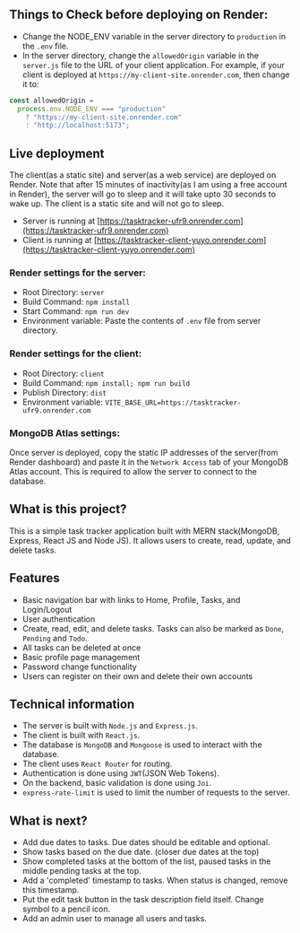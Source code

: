 ## Things to Check before deploying on Render:

- Change the NODE_ENV variable in the server directory to `production` in the `.env` file.
- In the server directory, change the `allowedOrigin` variable in the `server.js` file to the URL of your client application. For example, if your client is deployed at `https://my-client-site.onrender.com`, then change it to:

```js
const allowedOrigin =
  process.env.NODE_ENV === "production"
    ? "https://my-client-site.onrender.com"
    : "http://localhost:5173";
```

## Live deployment

The client(as a static site) and server(as a web service) are deployed on Render. Note that after 15 minutes of inactivity(as I am using a free account in Render), the server will go to sleep and it will take upto 30 seconds to wake up. The client is a static site and will not go to sleep.

- Server is running at [https://tasktracker-ufr9.onrender.com](https://tasktracker-ufr9.onrender.com)
- Client is running at [https://tasktracker-client-yuyo.onrender.com](https://tasktracker-client-yuyo.onrender.com)

### Render settings for the server:

- Root Directory: `server`
- Build Command: `npm install`
- Start Command: `npm run dev`
- Environment variable: Paste the contents of `.env` file from server directory.

### Render settings for the client:

- Root Directory: `client`
- Build Command: `npm install; npm run build`
- Publish Directory: `dist`
- Environment variable: `VITE_BASE_URL=https://tasktracker-ufr9.onrender.com`

### MongoDB Atlas settings:

Once server is deployed, copy the static IP addresses of the server(from Render dashboard) and paste it in the `Network Access` tab of your MongoDB Atlas account. This is required to allow the server to connect to the database.

## What is this project?

This is a simple task tracker application built with MERN stack(MongoDB, Express, React JS and Node JS). It allows users to create, read, update, and delete tasks.

## Features

- Basic navigation bar with links to Home, Profile, Tasks, and Login/Logout
- User authentication
- Create, read, edit, and delete tasks. Tasks can also be marked as `Done`, `Pending` and `Todo`.
- All tasks can be deleted at once
- Basic profile page management
- Password change functionality
- Users can register on their own and delete their own accounts

## Technical information

- The server is built with `Node.js` and `Express.js`.
- The client is built with `React.js`.
- The database is `MongoDB` and `Mongoose` is used to interact with the database.
- The client uses `React Router` for routing.
- Authentication is done using `JWT`(JSON Web Tokens).
- On the backend, basic validation is done using `Joi`.
- `express-rate-limit` is used to limit the number of requests to the server.

## What is next?

- Add due dates to tasks. Due dates should be editable and optional.
- Show tasks based on the due date. (closer due dates at the top)
- Show completed tasks at the bottom of the list, paused tasks in the middle pending tasks at the top.
- Add a 'completed' timestamp to tasks. When status is changed, remove this timestamp.
- Put the edit task button in the task description field itself. Change symbol to a pencil icon.
- Add an admin user to manage all users and tasks.
